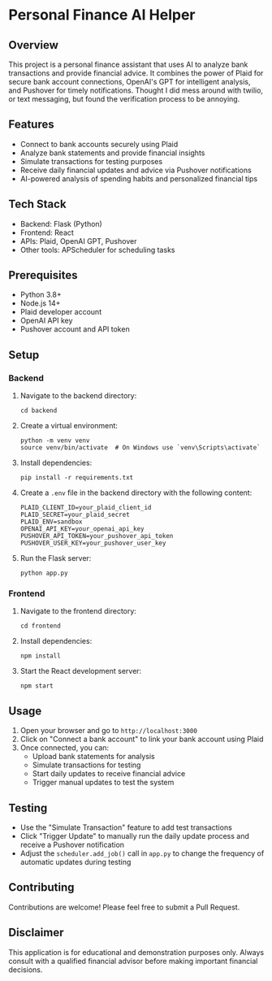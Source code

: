 # Personal Finance AI Helper

## Overview

This project is a personal finance assistant that uses AI to analyze bank transactions and provide financial advice. It combines the power of Plaid for secure bank account connections, OpenAI's GPT for intelligent analysis, and Pushover for timely notifications. Thought I did mess around with twilio, or text messaging, but found the verification process to be annoying.

## Features

- Connect to bank accounts securely using Plaid
- Analyze bank statements and provide financial insights
- Simulate transactions for testing purposes
- Receive daily financial updates and advice via Pushover notifications
- AI-powered analysis of spending habits and personalized financial tips

## Tech Stack

- Backend: Flask (Python)
- Frontend: React
- APIs: Plaid, OpenAI GPT, Pushover
- Other tools: APScheduler for scheduling tasks

## Prerequisites

- Python 3.8+
- Node.js 14+
- Plaid developer account
- OpenAI API key
- Pushover account and API token

## Setup

### Backend

1. Navigate to the backend directory:
   ```
   cd backend
   ```

2. Create a virtual environment:
   ```
   python -m venv venv
   source venv/bin/activate  # On Windows use `venv\Scripts\activate`
   ```

3. Install dependencies:
   ```
   pip install -r requirements.txt
   ```

4. Create a `.env` file in the backend directory with the following content:
   ```
   PLAID_CLIENT_ID=your_plaid_client_id
   PLAID_SECRET=your_plaid_secret
   PLAID_ENV=sandbox
   OPENAI_API_KEY=your_openai_api_key
   PUSHOVER_API_TOKEN=your_pushover_api_token
   PUSHOVER_USER_KEY=your_pushover_user_key
   ```

5. Run the Flask server:
   ```
   python app.py
   ```

### Frontend

1. Navigate to the frontend directory:
   ```
   cd frontend
   ```

2. Install dependencies:
   ```
   npm install
   ```

3. Start the React development server:
   ```
   npm start
   ```

## Usage

1. Open your browser and go to `http://localhost:3000`
2. Click on "Connect a bank account" to link your bank account using Plaid
3. Once connected, you can:
   - Upload bank statements for analysis
   - Simulate transactions for testing
   - Start daily updates to receive financial advice
   - Trigger manual updates to test the system

## Testing

- Use the "Simulate Transaction" feature to add test transactions
- Click "Trigger Update" to manually run the daily update process and receive a Pushover notification
- Adjust the `scheduler.add_job()` call in `app.py` to change the frequency of automatic updates during testing

## Contributing

Contributions are welcome! Please feel free to submit a Pull Request.

## Disclaimer

This application is for educational and demonstration purposes only. Always consult with a qualified financial advisor before making important financial decisions.